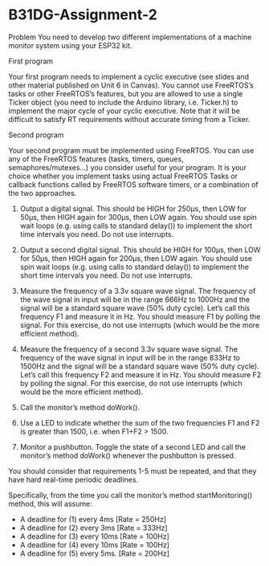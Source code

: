 # B31DG-Assignment-2
Problem
You need to develop two different implementations of a machine monitor system using your ESP32 kit.

First program

Your first program needs to implement a cyclic executive (see slides and other material published on Unit 6 in Canvas). You cannot use FreeRTOS’s tasks or other FreeRTOS’s features, but you are allowed to use a single Ticker object (you need to include the Arduino library, i.e. Ticker.h) to implement the major cycle of your cyclic executive. Note that it will be difficult to satisfy RT requirements without accurate timing from a Ticker.


Second program

Your second program must be implemented using FreeRTOS. 
You can use any of the FreeRTOS features (tasks, timers, queues, semaphores/mutexes…) you consider useful for your program.
It is your choice whether you implement tasks using actual FreeRTOS Tasks or callback functions called by FreeRTOS software timers, or a combination of the two approaches.


1.	Output a digital signal. This should be HIGH for 250μs, then LOW for 50μs, then HIGH again for 300μs, then LOW again. You should use spin wait loops (e.g. using calls to standard delay()) to implement the short time intervals you need. Do not use interrupts. 
2.	Output a second digital signal. This should be HIGH for 100μs, then LOW for 50μs, then HIGH again for 200μs, then LOW again. You should use spin wait loops (e.g. using calls to standard delay()) to implement the short time intervals you need. Do not use interrupts.
3.	Measure the frequency of a 3.3v square wave signal. The frequency of the wave signal in input will be in the range 666Hz to 1000Hz and the signal will be a standard square wave (50% duty cycle). Let’s call this frequency F1 and measure it in Hz. You should measure F1 by polling the signal. For this exercise, do not use interrupts (which would be the more efficient method).

4.	Measure the frequency of a second 3.3v square wave signal. The frequency of the wave signal in input will be in the range 833Hz to 1500Hz and the signal will be a standard square wave (50% duty cycle). Let’s call this frequency F2 and measure it in Hz. You should measure F2 by polling the signal. For this exercise, do not use interrupts (which would be the more efficient method).

5.	Call the monitor’s method doWork().

6.	Use a LED to indicate whether the sum of the two frequencies F1 and F2 is greater than 1500, i.e. when F1+F2 > 1500. 

7.	Monitor a pushbutton. Toggle the state of a second LED and call the monitor’s method doWork() whenever the pushbutton is pressed.

You should consider that requirements 1-5 must be repeated, and that they have hard real-time periodic deadlines. 

Specifically, from the time you call the monitor’s method startMonitoring() method, this will assume:
 
-	A deadline for (1) every 4ms   [Rate = 250Hz] 
-	A deadline for (2) every 3ms   [Rate = 333Hz] 
-	A deadline for (3) every 10ms [Rate = 100Hz]
-	A deadline for (4) every 10ms [Rate = 100Hz]  
-	A deadline for (5) every 5ms.  [Rate = 200Hz]  

